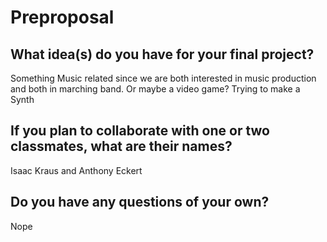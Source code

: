 # Preproposal

## What idea(s) do you have for your final project?

Something Music related since we are both interested in music production and both in marching band.
Or maybe a video game?
Trying to make a Synth

## If you plan to collaborate with one or two classmates, what are their names?

Isaac Kraus and Anthony Eckert

## Do you have any questions of your own?

Nope
